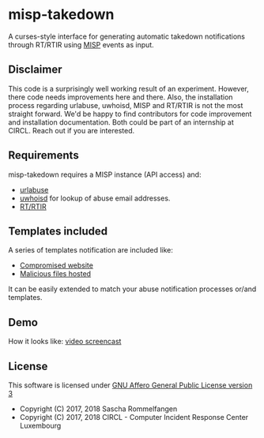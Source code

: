 # misp-takedown

A curses-style interface for generating automatic takedown notifications through RT/RTIR using [MISP](https://github.com/MISP/MISP) events as input.

## Disclaimer

This code is a surprisingly well working result of an experiment. However, there code needs improvements here and there.
Also, the installation process regarding urlabuse, uwhoisd, MISP and RT/RTIR is not the most straight forward.
We'd be happy to find contributors for code improvement and installation documentation. Both could be part of an internship at CIRCL. Reach out if you are interested.

## Requirements

misp-takedown requires a MISP instance (API access) and:

- [urlabuse](https://github.com/CIRCL/url-abuse)
- [uwhoisd](https://github.com/Rafiot/uwhoisd) for lookup of abuse email addresses.
- [RT/RTIR](https://bestpractical.com/rtir/)

## Templates included

A series of templates notification are included like:

- [Compromised website](./templates/compromised_website.tmpl-sample)
- [Malicious files hosted](./templates/malicious_files_hosted.tmpl-sample)

It can be easily extended to match your abuse notification processes or/and templates.

## Demo

How it looks like: [video screencast](https://www.youtube.com/watch?v=LsZA9YWDodQ)

## License

This software is licensed under [GNU Affero General Public License version 3](http://www.gnu.org/licenses/agpl-3.0.html)

* Copyright (C) 2017, 2018 Sascha Rommelfangen
* Copyright (C) 2017, 2018 CIRCL - Computer Incident Response Center Luxembourg
